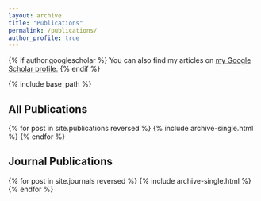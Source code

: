 ```yaml
---
layout: archive
title: "Publications"
permalink: /publications/
author_profile: true
---
```


{% if author.googlescholar %}
  You can also find my articles on <u><a href="{{author.googlescholar}}">my Google Scholar profile</a>.</u>
{% endif %}

{% include base_path %}

All Publications
---
{% for post in site.publications reversed %}
  {% include archive-single.html %}
{% endfor %}

Journal Publications
---
{% for post in site.journals reversed %}
  {% include archive-single.html %}
{% endfor %}
